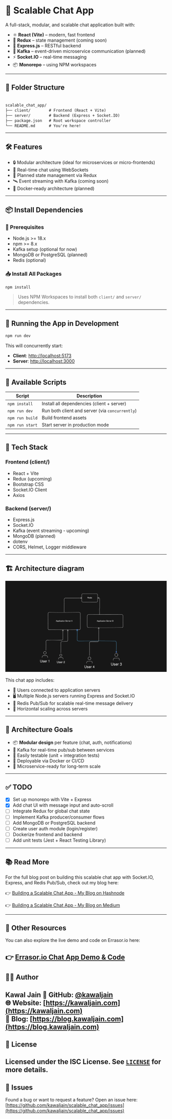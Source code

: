 # 🚀 Scalable Chat App

A full-stack, modular, and scalable chat application built with:

- ⚛️ **React (Vite)** – modern, fast frontend
- 🔁 **Redux** – state management (coming soon)
- 🧩 **Express.js** – RESTful backend
- 🔄 **Kafka** – event-driven microservice communication (planned)
- ⚡ **Socket.IO** – real-time messaging
- 📦 **Monorepo** – using NPM workspaces

---

## 📁 Folder Structure

```

scalable_chat_app/
├── client/        # Frontend (React + Vite)
├── server/        # Backend (Express + Socket.IO)
├── package.json   # Root workspace controller
└── README.md      # You're here!

````

---

## 🛠 Features

- 🔒 Modular architecture (ideal for microservices or micro-frontends)
- 💬 Real-time chat using WebSockets
- 🧠 Planned state management via Redux
- 🛰 Event streaming with Kafka (coming soon)
- 🔧 Docker-ready architecture (planned)

---

## 📦 Install Dependencies

### 🔧 Prerequisites

- Node.js >= 18.x
- npm >= 8.x
- Kafka setup (optional for now)
- MongoDB or PostgreSQL (planned)
- Redis (optional)

### 📥 Install All Packages

```bash
npm install
````

> Uses NPM Workspaces to install both `client/` and `server/` dependencies.

---

## 🚀 Running the App in Development

```bash
npm run dev
```

This will concurrently start:

* **Client**: [http://localhost:5173](http://localhost:5173)
* **Server**: [http://localhost:3000](http://localhost:3000)

---

## 📜 Available Scripts

| Script          | Description                                     |
| --------------- | ----------------------------------------------- |
| `npm install`   | Install all dependencies (client + server)      |
| `npm run dev`   | Run both client and server (via `concurrently`) |
| `npm run build` | Build frontend assets                           |
| `npm run start` | Start server in production mode                 |

---

## 🧠 Tech Stack

### Frontend (client/)

* React + Vite
* Redux (upcoming)
* Bootstrap CSS
* Socket.IO Client
* Axios

### Backend (server/)

* Express.js
* Socket.IO
* Kafka (event streaming - upcoming)
* MongoDB (planned)
* dotenv
* CORS, Helmet, Logger middleware
---

## 🏗️ Architecture diagram

![Chat App Architecture](./chat-architecture.png)

This chat app includes:

- 👤 Users connected to application servers  
- 🖥️ Multiple Node.js servers running Express and Socket.IO  
- 🔴 Redis Pub/Sub for scalable real-time message delivery  
- 📡 Horizontal scaling across servers  


---

## 🧱 Architecture Goals

* 📦 **Modular design** per feature (chat, auth, notifications)
* 🔄 Kafka for real-time pub/sub between services
* 🧪 Easily testable (unit + integration tests)
* 🚀 Deployable via Docker or CI/CD
* 🔌 Microservice-ready for long-term scale

---

## ✅ TODO

* [x] Set up monorepo with Vite + Express
* [x] Add chat UI with message input and auto-scroll
* [ ] Integrate Redux for global chat state
* [ ] Implement Kafka producer/consumer flows
* [ ] Add MongoDB or PostgreSQL backend
* [ ] Create user auth module (login/register)
* [ ] Dockerize frontend and backend
* [ ] Add unit tests (Jest + React Testing Library)
---

## 📚 Read More

For the full blog post on building this scalable chat app with Socket.IO, Express, and Redis Pub/Sub, check out my blog here:

👉 [Building a Scalable Chat App - My Blog on Hashnode](https://blog.kawaljain.com/building-a-scalable-chat-app)

👉 [Building a Scalable Chat App - My Blog on Medium](https://kawaljain.medium.com/building-a-scalable-chat-app-9fabdab2bd45)

---

## 🔗 Other Resources

You can also explore the live demo and code on Errasor.io here:

👉 [Errasor.io Chat App Demo & Code](https://app.eraser.io/workspace/LU14XzUDu6CVz3OMoxjG?origin=share)
---

## 🧑‍💻 Author

**Kawal Jain**
🔗 GitHub: [@kawaljain](https://github.com/kawaljain)  
🌐 Website: [https://kawaljain.com](https://kawaljain.com)  
📝 Blog: [https://blog.kawaljain.com](https://blog.kawaljain.com)
---

## 📄 License

Licensed under the **ISC License**. See [`LICENSE`](./LICENSE) for more details.
---

## 🐛 Issues

Found a bug or want to request a feature?
Open an issue here: [https://github.com/kawaljain/scalable_chat_app/issues](https://github.com/kawaljain/scalable_chat_app/issues)

